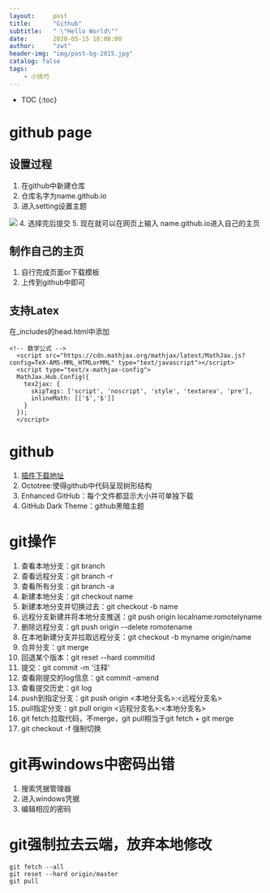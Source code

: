 ```yaml
---
layout:     post
title:      "Github"
subtitle:   " \"Hello World\""
date:       2020-05-15 18:00:00
author:     "zwt"
header-img: "img/post-bg-2015.jpg"
catalog: false
tags:
    - 小技巧
---
```

* TOC
{:toc}
# github page
## 设置过程
1. 在github中新建仓库
2. 仓库名字为name.github.io
3. 进入setting设置主题

![](https://zwt0204.github.io//img/gitpage.jpg)
4. 选择完后提交
5. 现在就可以在网页上输入 name.github.io进入自己的主页

## 制作自己的主页
1. 自行完成页面or下载模板
2. 上传到github中即可

## 支持Latex
在_includes的head.html中添加
```
<!-- 数学公式 -->
  <script src="https://cdn.mathjax.org/mathjax/latest/MathJax.js?config=TeX-AMS-MML_HTMLorMML" type="text/javascript"></script>
  <script type="text/x-mathjax-config">
  MathJax.Hub.Config({
    tex2jax: {
      skipTags: ['script', 'noscript', 'style', 'textarea', 'pre'],
      inlineMath: [['$','$']]
    }
  });
  </script>
```
# github

1. [插件下载地址](https://crxdl.com/)
2. Octotree:使得github中代码呈现树形结构
3. Enhanced GitHub：每个文件都显示大小并可单独下载
4. GitHub Dark Theme：github黑暗主题

# git操作
1. 查看本地分支：git branch​
2. 查看远程分支：git branch -r​
3. 查看所有分支：git branch -a​
4. 新建本地分支：git checkout name​
5. 新建本地分支并切换过去：git checkout -b name​
6. 远程分支新建并将本地分支推送：git push origin localname:romotelyname​
7. 删除远程分支：git push origin --delete romotename​
8. 在本地新建分支并拉取远程分支：git checkout -b myname origin/name​
9. 合并分支：git merge​
10. 回退某个版本：git reset --hard commitid​
11. 提交：git commit -m '注释'​
12. 查看刚提交的log信息：git commit -amend​
13. 查看提交历史：git log​
14. push到指定分支：git push origin <本地分支名>:<远程分支名>
15. pull指定分支：git pull origin <远程分支名>:<本地分支名>
16. git fetch:拉取代码，不merge，git pull相当于git fetch + git merge
17. git checkout -f 强制切换


# git再windows中密码出错
1. 搜索凭据管理器
2. 进入windows凭据
3. 编辑相应的密码

# git强制拉去云端，放弃本地修改
```
git fetch --all
git reset --hard origin/master
git pull
```






















